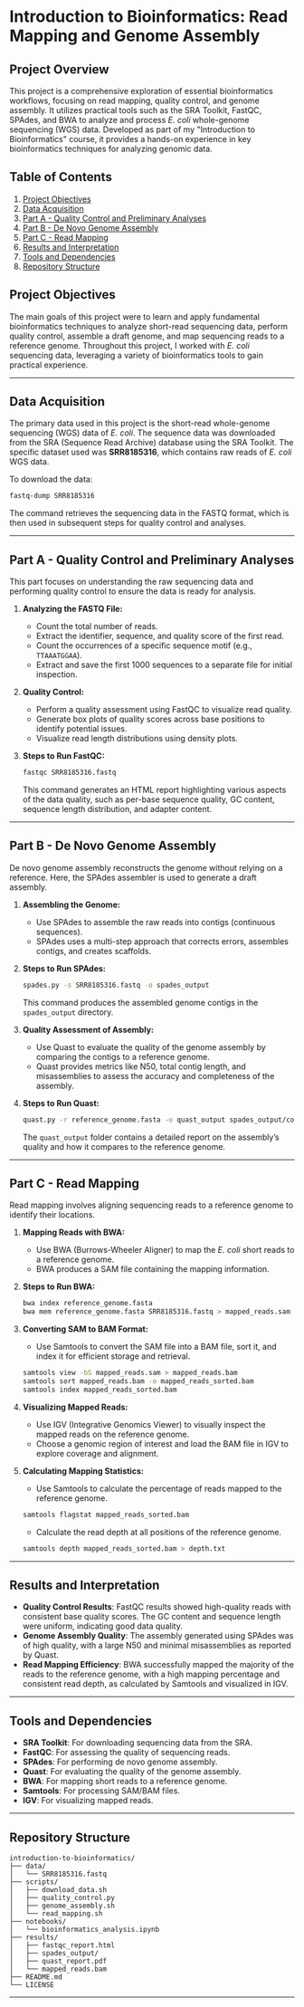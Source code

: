 # **Introduction to Bioinformatics: Read Mapping and Genome Assembly**

## **Project Overview**
This project is a comprehensive exploration of essential bioinformatics workflows, focusing on read mapping, quality control, and genome assembly. It utilizes practical tools such as the SRA Toolkit, FastQC, SPAdes, and BWA to analyze and process *E. coli* whole-genome sequencing (WGS) data. Developed as part of my "Introduction to Bioinformatics" course, it provides a hands-on experience in key bioinformatics techniques for analyzing genomic data.

## **Table of Contents**
1. [Project Objectives](#project-objectives)
2. [Data Acquisition](#data-acquisition)
3. [Part A - Quality Control and Preliminary Analyses](#part-a---quality-control-and-preliminary-analyses)
4. [Part B - De Novo Genome Assembly](#part-b---de-novo-genome-assembly)
5. [Part C - Read Mapping](#part-c---read-mapping)
6. [Results and Interpretation](#results-and-interpretation)
7. [Tools and Dependencies](#tools-and-dependencies)
8. [Repository Structure](#repository-structure)


## **Project Objectives**
The main goals of this project were to learn and apply fundamental bioinformatics techniques to analyze short-read sequencing data, perform quality control, assemble a draft genome, and map sequencing reads to a reference genome. Throughout this project, I worked with *E. coli* sequencing data, leveraging a variety of bioinformatics tools to gain practical experience.

---

## **Data Acquisition**
The primary data used in this project is the short-read whole-genome sequencing (WGS) data of *E. coli*. The sequence data was downloaded from the SRA (Sequence Read Archive) database using the SRA Toolkit. The specific dataset used was **SRR8185316**, which contains raw reads of *E. coli* WGS data.

To download the data:
```bash
fastq-dump SRR8185316
```

The command retrieves the sequencing data in the FASTQ format, which is then used in subsequent steps for quality control and analyses.

---

## **Part A - Quality Control and Preliminary Analyses**
This part focuses on understanding the raw sequencing data and performing quality control to ensure the data is ready for analysis.

1. **Analyzing the FASTQ File:**
   - Count the total number of reads.
   - Extract the identifier, sequence, and quality score of the first read.
   - Count the occurrences of a specific sequence motif (e.g., `TTAAATGGAA`).
   - Extract and save the first 1000 sequences to a separate file for initial inspection.

2. **Quality Control:**
   - Perform a quality assessment using FastQC to visualize read quality.
   - Generate box plots of quality scores across base positions to identify potential issues.
   - Visualize read length distributions using density plots.

3. **Steps to Run FastQC:**
   ```bash
   fastqc SRR8185316.fastq
   ```
   This command generates an HTML report highlighting various aspects of the data quality, such as per-base sequence quality, GC content, sequence length distribution, and adapter content.

---

## **Part B - De Novo Genome Assembly**
De novo genome assembly reconstructs the genome without relying on a reference. Here, the SPAdes assembler is used to generate a draft assembly.

1. **Assembling the Genome:**
   - Use SPAdes to assemble the raw reads into contigs (continuous sequences).
   - SPAdes uses a multi-step approach that corrects errors, assembles contigs, and creates scaffolds.

2. **Steps to Run SPAdes:**
   ```bash
   spades.py -s SRR8185316.fastq -o spades_output
   ```
   This command produces the assembled genome contigs in the `spades_output` directory.

3. **Quality Assessment of Assembly:**
   - Use Quast to evaluate the quality of the genome assembly by comparing the contigs to a reference genome.
   - Quast provides metrics like N50, total contig length, and misassemblies to assess the accuracy and completeness of the assembly.

4. **Steps to Run Quast:**
   ```bash
   quast.py -r reference_genome.fasta -o quast_output spades_output/contigs.fasta
   ```
   The `quast_output` folder contains a detailed report on the assembly’s quality and how it compares to the reference genome.

---

## **Part C - Read Mapping**
Read mapping involves aligning sequencing reads to a reference genome to identify their locations.

1. **Mapping Reads with BWA:**
   - Use BWA (Burrows-Wheeler Aligner) to map the *E. coli* short reads to a reference genome.
   - BWA produces a SAM file containing the mapping information.

2. **Steps to Run BWA:**
   ```bash
   bwa index reference_genome.fasta
   bwa mem reference_genome.fasta SRR8185316.fastq > mapped_reads.sam
   ```

3. **Converting SAM to BAM Format:**
   - Use Samtools to convert the SAM file into a BAM file, sort it, and index it for efficient storage and retrieval.
   ```bash
   samtools view -bS mapped_reads.sam > mapped_reads.bam
   samtools sort mapped_reads.bam -o mapped_reads_sorted.bam
   samtools index mapped_reads_sorted.bam
   ```

4. **Visualizing Mapped Reads:**
   - Use IGV (Integrative Genomics Viewer) to visually inspect the mapped reads on the reference genome.
   - Choose a genomic region of interest and load the BAM file in IGV to explore coverage and alignment.

5. **Calculating Mapping Statistics:**
   - Use Samtools to calculate the percentage of reads mapped to the reference genome.
   ```bash
   samtools flagstat mapped_reads_sorted.bam
   ```
   - Calculate the read depth at all positions of the reference genome.
   ```bash
   samtools depth mapped_reads_sorted.bam > depth.txt
   ```

---

## **Results and Interpretation**
- **Quality Control Results**: FastQC results showed high-quality reads with consistent base quality scores. The GC content and sequence length were uniform, indicating good data quality.
- **Genome Assembly Quality**: The assembly generated using SPAdes was of high quality, with a large N50 and minimal misassemblies as reported by Quast.
- **Read Mapping Efficiency**: BWA successfully mapped the majority of the reads to the reference genome, with a high mapping percentage and consistent read depth, as calculated by Samtools and visualized in IGV.

---

## **Tools and Dependencies**
- **SRA Toolkit**: For downloading sequencing data from the SRA.
- **FastQC**: For assessing the quality of sequencing reads.
- **SPAdes**: For performing de novo genome assembly.
- **Quast**: For evaluating the quality of the genome assembly.
- **BWA**: For mapping short reads to a reference genome.
- **Samtools**: For processing SAM/BAM files.
- **IGV**: For visualizing mapped reads.

---

## **Repository Structure**
```
introduction-to-bioinformatics/
├── data/
│   └── SRR8185316.fastq
├── scripts/
│   ├── download_data.sh
│   ├── quality_control.py
│   ├── genome_assembly.sh
│   └── read_mapping.sh
├── notebooks/
│   └── bioinformatics_analysis.ipynb
├── results/
│   ├── fastqc_report.html
│   ├── spades_output/
│   ├── quast_report.pdf
│   └── mapped_reads.bam
├── README.md
└── LICENSE
```

---



